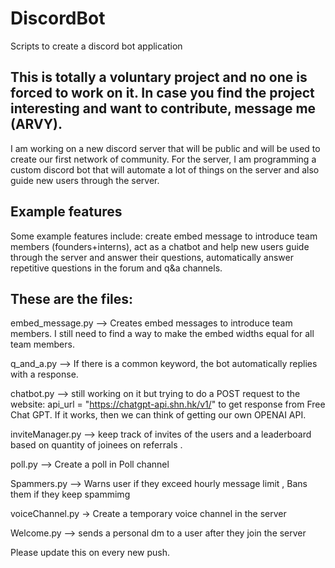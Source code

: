 # DiscordBot
Scripts to create a discord bot application

## This is totally a voluntary project and no one is forced to work on it. In case you find the project interesting and want to contribute, message me (ARVY).
I am working on a new discord server that will be public and will be used to create our first network of community. For the server, I am programming a custom discord bot that will automate a lot of things on the server and also guide new users through the server.

## Example features
Some example features include: create embed message to introduce team members (founders+interns), act as a chatbot and help new users guide through the server and answer their questions, automatically answer repetitive questions in the forum and q&a channels.

## These are the files:
embed_message.py --> Creates embed messages to introduce team members. I still need to find a way to make the embed widths equal for all team members.

q_and_a.py --> If there is a common keyword, the bot automatically replies with a response.

chatbot.py --> still working on it but trying to do a POST request to the website: api_url = "https://chatgpt-api.shn.hk/v1/" to get response from Free Chat GPT. If it works, then we can think of getting our own OPENAI API.

inviteManager.py --> keep track of invites of the users and a leaderboard based on quantity of joinees on referrals .

poll.py --> Create a poll in Poll channel

Spammers.py --> Warns user if they exceed hourly message limit , Bans them if they keep spammimg

voiceChannel.py -> Create a temporary voice channel in the server

Welcome.py --> sends a personal dm to a user after they join the server

Please update this on every new push.